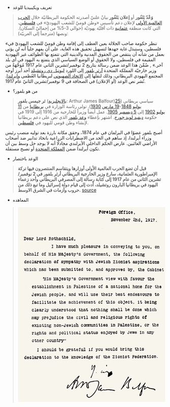 - تعريف ويكيبيديا للوعد

> **وَعْدُ بَلفُور** أو **إعلان بَلفُور** بيانٌ علنيّ أصدرته الحكومة البريطانيّة خلال [الحرب العالمية الأولى](https://ar.wikipedia.org/wiki/%D8%A7%D9%84%D8%AD%D8%B1%D8%A8_%D8%A7%D9%84%D8%B9%D8%A7%D9%84%D9%85%D9%8A%D8%A9_%D8%A7%D9%84%D8%A3%D9%88%D9%84%D9%89 "الحرب العالمية الأولى") لإعلان دعم تأسيس «وطن قوميّ للشعب اليهوديّ» في [فلسطين](https://ar.wikipedia.org/wiki/%D9%81%D9%84%D8%B3%D8%B7%D9%8A%D9%86 "فلسطين")، التي كانت منطقة [عثمانية](https://ar.wikipedia.org/wiki/%D8%A7%D9%84%D8%AF%D9%88%D9%84%D8%A9_%D8%A7%D9%84%D8%B9%D8%AB%D9%85%D8%A7%D9%86%D9%8A%D8%A9 "الدولة العثمانية") ذات أقليّة يهوديّة (حوالي 3-5% من إجماليّ السكان). ونصها (مترجماً إلى العربيّة):
>
 «تنظر حكومة صاحب الجلالة بعين العطف إلى إقامة وطن قوميّ للشعب اليهوديّ في فلسطين، وستبذل غاية جهدها لتسهيل تحقيق هذه الغاية، على أن يفهم جلياً أنه لن يؤتى بعمل من شأنه أن ينتقص من الحقوق المدنية والدينية التي تتمتع بها الطوائف غير اليهودية المقيمة في فلسطين، ولا الحقوق أو الوضع السياسي الذي يتمتع به اليهود في أي بلد آخر.»
,
 ضُمِّنَ هذا الوعد ضمن رسالة بتاريخ 2 نوفمبر/تشرين الثاني عام 1917 مُوَجَّهَةٌ من وزير خارجيّة  المملكة المتحدة [آرثر بلفور](https://ar.wikipedia.org/wiki/%D8%A2%D8%B1%D8%AB%D8%B1_%D8%AC%D9%8A%D9%85%D8%B3_%D8%A8%D9%84%D9%81%D9%88%D8%B1 "آرثر جيمس بلفور") إلى اللورد [ليونيل دي روتشيلد](https://ar.wikipedia.org/wiki/%D9%84%D9%8A%D9%88%D9%86%D9%8A%D9%84_%D9%88%D9%88%D9%84%D8%AA%D8%B1_%D8%AF%D9%8A_%D8%B1%D9%88%D8%AA%D8%B4%D9%8A%D9%84%D8%AF "ليونيل وولتر دي روتشيلد") أحد أبرز أوجه المجتمع اليهودي  البريطاني، وذلك لنقلها إلى [الاتحاد الصهيوني](https://ar.wikipedia.org/wiki/%D8%A7%D9%84%D8%A7%D8%AA%D8%AD%D8%A7%D8%AF_%D8%A7%D9%84%D8%B5%D9%87%D9%8A%D9%88%D9%86%D9%8A "الاتحاد الصهيوني") لبريطانيا العُظمى [وإيرلندا](https://ar.wikipedia.org/wiki/%D8%AC%D9%85%D9%87%D9%88%D8%B1%D9%8A%D8%A9_%D8%A3%D9%8A%D8%B1%D9%84%D9%86%D8%AF%D8%A7 "جمهورية أيرلندا"). نُشر نص الوعد  (أو الإعلان) في الصحافة في 9 نوفمبر/تشرين الثانيّ عام  1917.

- من هو بلفور؟
>**ثر جيمس بلفور** ([بالإنجليزية](https://ar.wikipedia.org/wiki/%D8%A7%D9%84%D9%84%D8%BA%D8%A9_%D8%A7%D9%84%D8%A5%D9%86%D8%AC%D9%84%D9%8A%D8%B2%D9%8A%D8%A9 "اللغة الإنجليزية"): Arthur James Balfour)‏ سياسي بريطاني ([25 يوليو](https://ar.wikipedia.org/wiki/25_%D9%8A%D9%88%D9%84%D9%8A%D9%88 "25 يوليو") [1848](https://ar.wikipedia.org/wiki/1848 "1848")-[19 مارس](https://ar.wikipedia.org/wiki/19_%D9%85%D8%A7%D8%B1%D8%B3 "19 مارس") [1930](https://ar.wikipedia.org/wiki/1930 "1930")). تولى رئاسة الوزارة في [بريطانيا](https://ar.wikipedia.org/wiki/%D8%A7%D9%84%D9%85%D9%85%D9%84%D9%83%D8%A9_%D8%A7%D9%84%D9%85%D8%AA%D8%AD%D8%AF%D8%A9 "المملكة المتحدة") من [11 يوليو](https://ar.wikipedia.org/wiki/11_%D9%8A%D9%88%D9%84%D9%8A%D9%88 "11 يوليو") [1902](https://ar.wikipedia.org/wiki/1902 "1902") إلى [5 ديسمبر](https://ar.wikipedia.org/wiki/5_%D8%AF%D9%8A%D8%B3%D9%85%D8%A8%D8%B1 "5 ديسمبر") [1905](https://ar.wikipedia.org/wiki/1905 "1905"). عمل أيضاً وزيراً للخارجية من 1916 إلى 1919 في حكومة [ديفيد لويد جورج](https://ar.wikipedia.org/wiki/%D8%AF%D9%8A%D9%81%D9%8A%D8%AF_%D9%84%D9%88%D9%8A%D8%AF_%D8%AC%D9%88%D8%B1%D8%AC "ديفيد لويد جورج"). اشتهر بإعطاء [وعد بلفور](https://ar.wikipedia.org/wiki/%D9%88%D8%B9%D8%AF_%D8%A8%D9%84%D9%81%D9%88%D8%B1 "وعد بلفور") الذي نص على دعم بريطانيا لإنشاء وطن قومي لليهود في [فلسطين](https://ar.wikipedia.org/wiki/%D9%81%D9%84%D8%B3%D8%B7%D9%8A%D9%86 "فلسطين").
 >
أصبح بلفور عضوًا في البرلمان في عام 1874، وحقق مكانة بارزة بعد توليه منصب رئيس وزراء أيرلندا، إذ ساهم في الحد من الاضطرابات الزراعية باتخاذ تدابير ضد أصحاب الأراضي الغائبين. عارض الحكم الداخلي الأيرلندي مجادلًا أنه لا يوجد حل وسط بين أن تكون أيرلندا ضمن [المملكة المتحدة](https://ar.wikipedia.org/wiki/%D8%A7%D9%84%D9%85%D9%85%D9%84%D9%83%D8%A9_%D8%A7%D9%84%D9%85%D8%AA%D8%AD%D8%AF%D8%A9 "المملكة المتحدة") أو تصبح مستقلة.

- الوعد باختصار
>**قبل أن تضع الحرب العالمية الأولى أوزارها ويتقاسم المنتصرون فيها تركة الإمبراطورية العثمانية، سارع وزير الخارجية البريطاني أرثر بلفور في 2 نوفمبر/ تشرين الثاني من عام 1917 إلى كتابة رسالة إلى المصرفي البريطاني وأحد زعماء اليهود في بريطانيا البارون روتشيلد، أدت إلى قيام دولة إسرائيل وما تبع ذلك من حروب وأزمات في الشرق الاوسط.**
>[source](https://www.bbc.com/arabic/in-depth-41818759)


- المعاهده

> ![الوعد كما ارسل](balfour_declaration.png)
